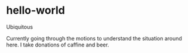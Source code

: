 hello-world
===========

Ubiquitous 


Currently going through the motions to understand the situation around here.  I take donations of caffine and beer.
